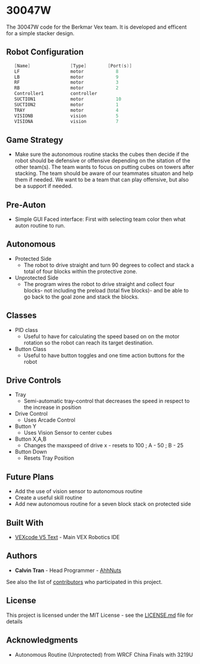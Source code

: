 # 30047W

The 30047W code for the Berkmar Vex team. It is developed and efficent for a simple stacker design. 

## Robot Configuration 
```c++
   [Name]               [Type]        [Port(s)]
   LF                   motor            8               
   LB                   motor            9               
   RF                   motor            3               
   RB                   motor            2                
   Controller1          controller                    
   SUCTION1             motor            10               
   SUCTION2             motor            1               
   TRAY                 motor            4                
   VISIONB              vision           5               
   VISIONA              vision           7         
```
## Game Strategy 
- Make sure the autonomous routine stacks the cubes then decide if the robot should be defensive or offensive depending on the sitation   of the other team(s). The team wants to focus on putting cubes on towers after stacking. The team should be aware of our teammates       situaton and help them if needed. We want to be a team that can play offensive, but also be a support if needed. 
## Pre-Auton 
* Simple GUI Faced interface: First with selecting team color then what auton routine to run.
## Autonomous
* Protected Side 
  - The robot to drive straight and turn 90 degrees to collect and stack a total of four blocks within the protective zone. 
* Unprotected Side
  - The program wires the robot to drive straight and collect four blocks- not including the preload (total five blocks)- and be able to go back to the goal zone and stack the blocks.
## Classes
* PID class
   - Useful to have for calculating the speed based on on the motor rotation so the robot can reach its target destination.
* Button Class
   - Useful to have button toggles and one time action buttons for the robot
## Drive Controls 
* Tray
  - Semi-automatic tray-control that decreases the speed in respect to the increase in position
* Drive Control
  - Uses Arcade Control
* Button Y
  - Uses Vision Sensor to center cubes
* Button X,A,B 
  - Changes the maxspeed of drive x - resets to 100 ; A - 50 ; B - 25
* Button Down
  - Resets Tray Position
## Future Plans
* Add the use of vision sensor to autonomous routine
* Create a useful skill routine
* Add new autonomous routine for a seven block stack on protected side 

## Built With

* [VEXcode V5 Text](https://www.vexrobotics.com/vexcode-download) - Main VEX Robotics IDE

## Authors

* **Calvin Tran** - Head Programmer - [AhhNuts](https://github.com/AhhNuts)

See also the list of [contributors](https://github.com/your/project/contributors) who participated in this project.

## License

This project is licensed under the MIT License - see the [LICENSE.md](LICENSE) file for details

## Acknowledgments

* Autonomous Routine (Unprotected) from WRCF China Finals with 3219U 


